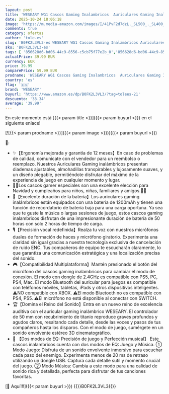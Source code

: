 ```yaml
---
layout: post
title: 'WESEARY WG1 Cascos Gaming Inalambricos  Auriculares Gaming Inalambricos para PS5  PS4  PC  Switch  Sonido Estéreo Auriculares Gaming con Microfono  Cascos con Luz LED  Duración 50Hr+'
date: 2025-10-24 18:06:18
image: 'https://m.media-amazon.com/images/I/41PvF2d7dzL._SL500_._SL400_.jpg'
comments: true
category: ofertas
author: 'tole.es'
slug: 'B0FK2L3VL3-es WESEARY WG1 Cascos Gaming Inalambricos Auriculares Gaming...'
sku: 'B0FK2L3VL3-es'
tags: [ '856628d6-bd06-44c9-8556-c5cb75f77e2b_0','856628d6-bd06-44c9-8556-c5cb75f77e2b_8201','Accesorios para Nintendo Switch','Accesorios para PS4, Xbox One y Nintendo Switch','Arborist Merchandising Root','Auriculares gaming para Nintendo Switch','Hardware y juegos para Nintendo Switch','Self Service','Special Features Stores','Videojuegos','ps4','ps5','weseary','🇪🇸', ]
actualPrice: 39.99 EUR
currency: EUR
price: 39.99
comparePrice: 59.99 EUR
prodname: 'WESEARY WG1 Cascos Gaming Inalambricos  Auriculares Gaming Inalambricos para PS5  PS4  PC  Switch  Sonido Estéreo Auriculares Gaming con Microfono  Cascos con Luz LED  Duración 50Hr+'
country: 'es'
flag: '🇪🇸'
brand: 'WESEARY'
buyurl: 'https://www.amazon.es/dp/B0FK2L3VL3/?tag=tolees-21'
descuento: '33.34'
average: '39.99'
---
```


En este momento está [{{< param title >}}]({{< param buyurl >}}) en el siguiente enlace!

[![{{< param prodname >}}]({{< param image >}})]({{< param buyurl >}})

🔎:

- ✨【Ergonomía mejorada y garantía de 12 meses】En caso de problemas de calidad, comunícate con el vendedor para un reembolso o reemplazo. Nuestros Auriculares Gaming inalámbricos presentan diademas ajustables, almohadillas transpirables y lujosamente suaves, y un diseño plegable, permitiéndote disfrutar del máximo de la experiencia de juego en cualquier momento y lugar.
- 🎄🎄Los cascos gamer especiales son una excelente elección para Navidad y cumpleaños para niños, niñas, familiares y amigos.🎁🎁
- 🔋【Excelente duración de la batería】Los auriculares gaming inalámbricos están equipados con una batería de 1200mAh y tienen una función de recordatorio de batería baja para una carga oportuna. Ya sea que te guste la música o largas sesiones de juego, estos cascos gaming inalambricos disfrutan de una impresionante duración de batería de 50 horas con solo 2 horas de tiempo de carga.
- 🎙️【Precisión vocal redefinida】Realza tu voz con nuestros micrófonos duales de formación de haces y micrófono giratorio. Experimenta una claridad sin igual gracias a nuestra tecnología exclusiva de cancelación de ruido ENC. Tus compañeros de equipo te escucharán claramente, lo que garantiza una comunicación estratégica y una localización precisa del sonido.
- 🎮【Compatibilidad Multiplataforma】Mantén presionado el botón del micrófono del cascos gaming inalambricos para cambiar el modo de conexión. El modo con dongle de 2.4GHz es compatible con PS5, PC, PS4, Mac. El modo Bluetooth del auricular para juegos es compatible con teléfonos móviles, tabletas, iPads y otros dispositivos inteligentes. ⚠️NO compatible con XBOX. ⚠️El modo Bluetooth no es compatible con PS4, PS5. ⚠️El micrófono no está disponible al conectar con SWITCH.
- 🏆【Domina el Reino del Sonido】Entra en un nuevo reino de excelencia auditiva con el auricular gaming inalámbrico WESEARY. El controlador de 50 mm con recubrimiento de titanio reproduce graves profundos y agudos claros, resaltando cada detalle, desde las voces y pasos de tus compañeros hasta los disparos. Con el modo de juego, sumérgete en un sonido envolvente estéreo 3D cinematográfico.
- 🚀 【Dos modos de EQ: Precisión de juego y Perfección musical】 Este cascos inalambricos cuenta con dos modos de EQ: Juego y Música. ① Modo Juego: Disfruta de un sonido envolvente inmersivo para escuchar cada paso del enemigo. Experimenta menos de 20 ms de retraso utilizando un dongle USB. Captura cada detalle sutil y momento crucial del juego. ② Modo Música: Cambia a este modo para una calidad de sonido rica y detallada, perfecta para disfrutar de tus canciones favoritas.

[🛒 Aquí!!!]({{< param buyurl >}})
{{<world>}}B0FK2L3VL3{{</world>}}
